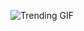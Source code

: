 ![Trending GIF](https://media4.giphy.com/media/v1.Y2lkPThiYjIxNzcyMWJlOWY3dXFydW0xc3lhZDAxMHF4czVpODFqc2RyYzltbTJ2MTd4bSZlcD12MV9naWZzX3NlYXJjaCZjdD1n/NHUONhmbo448/giphy.gif)
